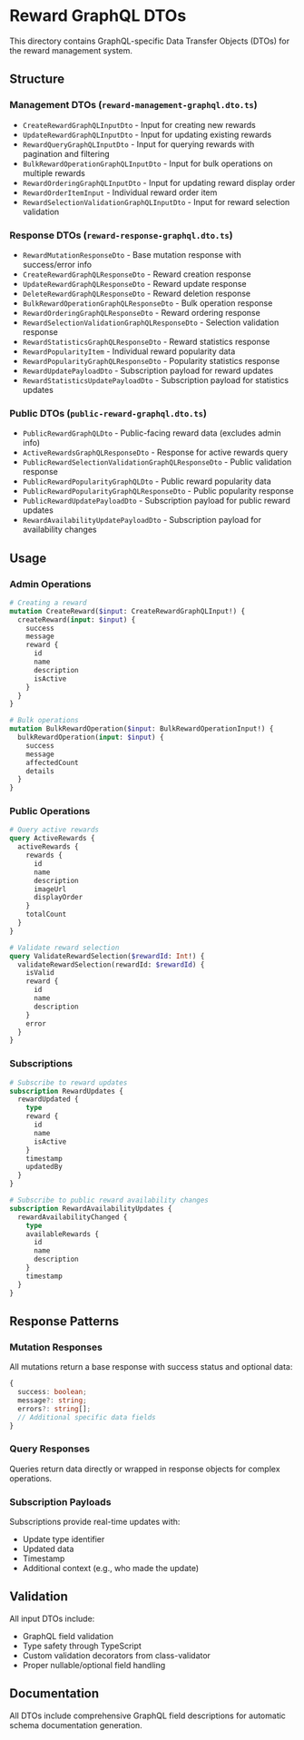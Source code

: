 # Reward GraphQL DTOs

This directory contains GraphQL-specific Data Transfer Objects (DTOs) for the reward management system.

## Structure

### Management DTOs (`reward-management-graphql.dto.ts`)
- `CreateRewardGraphQLInputDto` - Input for creating new rewards
- `UpdateRewardGraphQLInputDto` - Input for updating existing rewards
- `RewardQueryGraphQLInputDto` - Input for querying rewards with pagination and filtering
- `BulkRewardOperationGraphQLInputDto` - Input for bulk operations on multiple rewards
- `RewardOrderingGraphQLInputDto` - Input for updating reward display order
- `RewardOrderItemInput` - Individual reward order item
- `RewardSelectionValidationGraphQLInputDto` - Input for reward selection validation

### Response DTOs (`reward-response-graphql.dto.ts`)
- `RewardMutationResponseDto` - Base mutation response with success/error info
- `CreateRewardGraphQLResponseDto` - Reward creation response
- `UpdateRewardGraphQLResponseDto` - Reward update response
- `DeleteRewardGraphQLResponseDto` - Reward deletion response
- `BulkRewardOperationGraphQLResponseDto` - Bulk operation response
- `RewardOrderingGraphQLResponseDto` - Reward ordering response
- `RewardSelectionValidationGraphQLResponseDto` - Selection validation response
- `RewardStatisticsGraphQLResponseDto` - Reward statistics response
- `RewardPopularityItem` - Individual reward popularity data
- `RewardPopularityGraphQLResponseDto` - Popularity statistics response
- `RewardUpdatePayloadDto` - Subscription payload for reward updates
- `RewardStatisticsUpdatePayloadDto` - Subscription payload for statistics updates

### Public DTOs (`public-reward-graphql.dto.ts`)
- `PublicRewardGraphQLDto` - Public-facing reward data (excludes admin info)
- `ActiveRewardsGraphQLResponseDto` - Response for active rewards query
- `PublicRewardSelectionValidationGraphQLResponseDto` - Public validation response
- `PublicRewardPopularityGraphQLDto` - Public reward popularity data
- `PublicRewardPopularityGraphQLResponseDto` - Public popularity response
- `PublicRewardUpdatePayloadDto` - Subscription payload for public reward updates
- `RewardAvailabilityUpdatePayloadDto` - Subscription payload for availability changes

## Usage

### Admin Operations
```graphql
# Creating a reward
mutation CreateReward($input: CreateRewardGraphQLInput!) {
  createReward(input: $input) {
    success
    message
    reward {
      id
      name
      description
      isActive
    }
  }
}

# Bulk operations
mutation BulkRewardOperation($input: BulkRewardOperationInput!) {
  bulkRewardOperation(input: $input) {
    success
    message
    affectedCount
    details
  }
}
```

### Public Operations
```graphql
# Query active rewards
query ActiveRewards {
  activeRewards {
    rewards {
      id
      name
      description
      imageUrl
      displayOrder
    }
    totalCount
  }
}

# Validate reward selection
query ValidateRewardSelection($rewardId: Int!) {
  validateRewardSelection(rewardId: $rewardId) {
    isValid
    reward {
      id
      name
      description
    }
    error
  }
}
```

### Subscriptions
```graphql
# Subscribe to reward updates
subscription RewardUpdates {
  rewardUpdated {
    type
    reward {
      id
      name
      isActive
    }
    timestamp
    updatedBy
  }
}

# Subscribe to public reward availability changes
subscription RewardAvailabilityUpdates {
  rewardAvailabilityChanged {
    type
    availableRewards {
      id
      name
      description
    }
    timestamp
  }
}
```

## Response Patterns

### Mutation Responses
All mutations return a base response with success status and optional data:
```typescript
{
  success: boolean;
  message?: string;
  errors?: string[];
  // Additional specific data fields
}
```

### Query Responses
Queries return data directly or wrapped in response objects for complex operations.

### Subscription Payloads
Subscriptions provide real-time updates with:
- Update type identifier
- Updated data
- Timestamp
- Additional context (e.g., who made the update)

## Validation

All input DTOs include:
- GraphQL field validation
- Type safety through TypeScript
- Custom validation decorators from class-validator
- Proper nullable/optional field handling

## Documentation

All DTOs include comprehensive GraphQL field descriptions for automatic schema documentation generation.